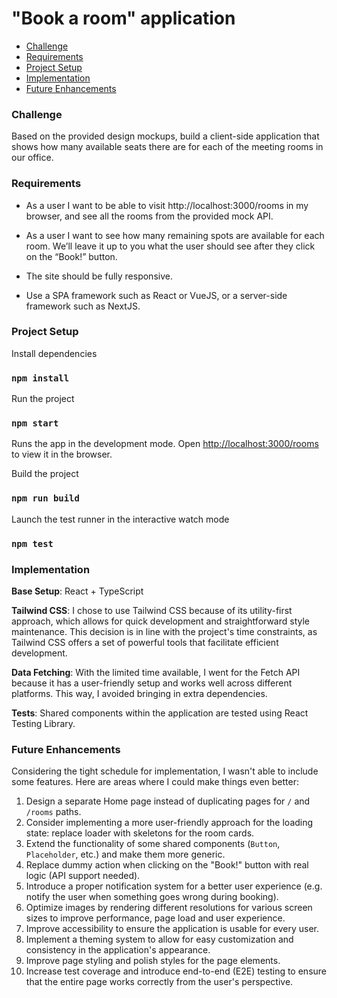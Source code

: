 # "Book a room" application

- [Challenge](#challenge)
- [Requirements](#requirements)
- [Project Setup](#project-setup)
- [Implementation](#implementation)
- [Future Enhancements](#future-enhancements)

### Challenge

Based on the provided design mockups, build a client-side application that shows how many available seats there are
for each of the meeting rooms in our office.

### Requirements

- As a user I want to be able to visit http://localhost:3000/rooms in my browser, and see all the rooms from the
  provided mock API.

- As a user I want to see how many remaining spots are available for each room. We’ll leave it up to you what the user
  should see after they click on the “Book!” button.

- The site should be fully responsive.

- Use a SPA framework such as React or VueJS, or a server-side framework such as NextJS.

### Project Setup

Install dependencies

### `npm install`

Run the project

### `npm start`

Runs the app in the development mode.
Open [http://localhost:3000/rooms](http://localhost:3000/rooms) to view it in the browser.

Build the project

### `npm run build`

Launch the test runner in the interactive watch mode

### `npm test`

### Implementation

**Base Setup**: React + TypeScript

**Tailwind CSS**: I chose to use Tailwind CSS because of its utility-first approach, which allows for quick development
and straightforward style maintenance. This decision is in line with the project's time constraints, as Tailwind CSS
offers a set of powerful tools that facilitate efficient development.

**Data Fetching**: With the limited time available, I went for the Fetch API because it has a user-friendly setup and
works well across different platforms. This way, I avoided bringing in extra dependencies.

**Tests**: Shared components within the application are tested using React Testing Library.

### Future Enhancements

Considering the tight schedule for implementation, I wasn't able to include some features. Here are areas where I could
make things even better:

1. Design a separate Home page instead of duplicating pages for `/` and `/rooms` paths.
2. Consider implementing a more user-friendly approach for the loading state: replace loader with skeletons for the room
   cards.
3. Extend the functionality of some shared components (`Button`, `Placeholder`, etc.) and make them more generic.
4. Replace dummy action when clicking on the "Book!" button with real logic (API support needed).
5. Introduce a proper notification system for a better user experience (e.g. notify the user when something goes wrong
   during booking).
6. Optimize images by rendering different resolutions for various screen sizes to improve performance, page load and
   user experience.
7. Improve accessibility to ensure the application is usable for every user.
8. Implement a theming system to allow for easy customization and consistency in the application's appearance.
9. Improve page styling and polish styles for the page elements.
10. Increase test coverage and introduce end-to-end (E2E) testing to ensure that the entire page works correctly from
    the user's perspective.

